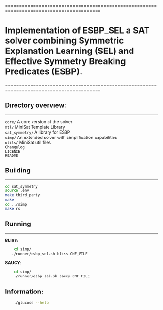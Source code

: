 ========================================================================================
# Implementation of ESBP_SEL a SAT solver combining Symmetric Explanation Learning (SEL) and Effective Symmetry Breaking Predicates (ESBP).
========================================================================================

## Directory overview:
-------------------

`core/` A core version of the solver  
`mtl/` MiniSat Template Library  
`sat_symmetry/` A library for ESBP  
`simp/` An extended solver with simplification capabilities  
`utils/` MiniSat util files  
`Changelog`    
`LICENCE`  
`README`    

## Building
-------
```bash
cd sat_symmetry
source .env
make third_party
make
cd ../simp
make rs
```
## Running
------
**BLISS**: 
```bash 
    cd simp/
   ./runner/esbp_sel.sh bliss CNF_FILE 
```

**SAUCY**: 
```bash
    cd simp/
    ./runner/esbp_sel.sh saucy CNF_FILE 
```

## Information:
```bash
    ./glucose --help 
```
